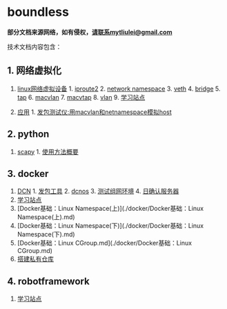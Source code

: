 # boundless

**部分文档来源网络，如有侵权，请联系mytliulei@gmail.com**

技术文档内容包含：

## 1. 网络虚拟化
  1. [linux网络虚拟设备](./网络虚拟化/linux网络虚拟设备)
    1. [iproute2](./网络虚拟化/linux虚拟设备/iproute2.md)
    2. [network namespace](./网络虚拟化/linux虚拟设备/namespaces.md)
    3. [veth](./网络虚拟化/linux虚拟设备/veth.md)
    4. [bridge](./网络虚拟化/linux虚拟设备/bridge.md)
    5. [tap](./网络虚拟化/linux虚拟设备/tap.md)
    6. [macvlan](./网络虚拟化/linux虚拟设备/macvlan.md)
    7. [macvtap](./网络虚拟化/linux虚拟设备/macvtap.md)
    8. [vlan](./网络虚拟化/linux虚拟设备/vlan.md)
    9. [学习站点](./网络虚拟化/linux虚拟设备/学习站点.md)
  
  2. [应用](./网络虚拟化/应用)
    1. [发包测试仪:用macvlan和netnamespace模拟host](./网络虚拟化/应用/macvlan+namespace虚拟host.md)

## 2. python
  1. [scapy](./python/scapy)
    1. [使用方法概要](./python/scapy/documentation.md)
  
## 3. docker
  1. [DCN](./docker/DCN)
    1. [发包工具](./docker/DCN/发包工具.md)
    2. [dcnos](./docker/DCN/dcnos.md)
    3. [测试组网环境](./docker/DCN/测试组网环境.md)
    4. [日确认服务器](./docker/DCN/搭建日确认服务器.md)
  2. [学习站点](./docker/学习站点.md)
  3. [Docker基础：Linux Namespace(上)](./docker/Docker基础：Linux Namespace(上).md)
  4. [Docker基础：Linux Namespace(下)](./docker/Docker基础：Linux Namespace(下).md)
  5. [Docker基础：Linux CGroup.md](./docker/Docker基础：Linux CGroup.md)
  6. [搭建私有仓库](./docker/搭建私有仓库.md)

## 4. robotframework
  1. [学习站点](./robotframework/学习站点.md)

